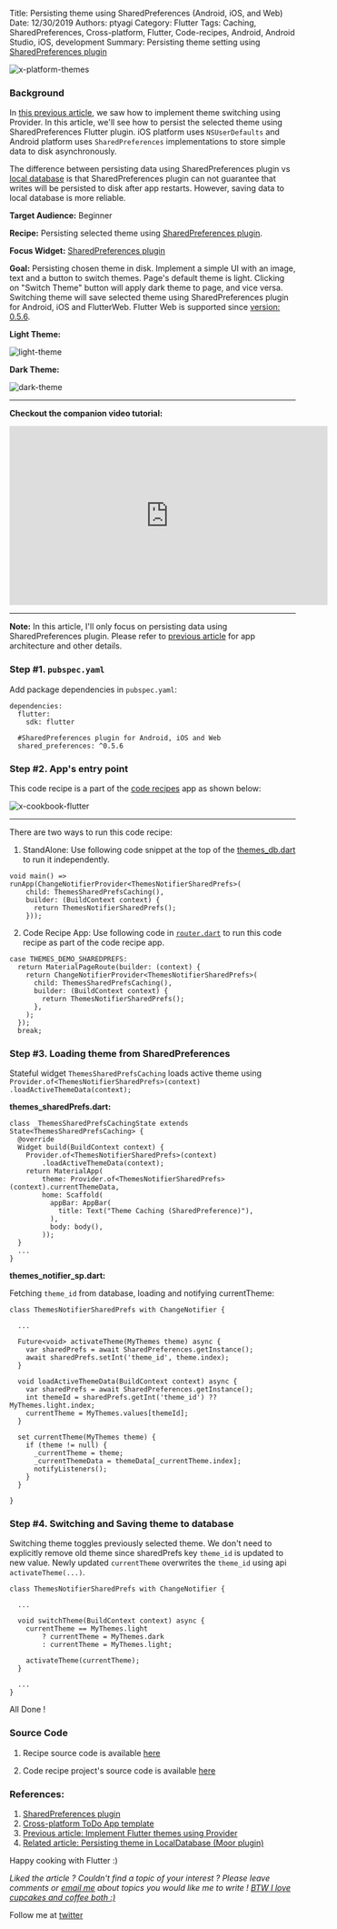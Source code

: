 Title: Persisting theme using SharedPreferences (Android, iOS, and Web)
Date: 12/30/2019
Authors: ptyagi
Category: Flutter
Tags: Caching, SharedPreferences, Cross-platform, Flutter, Code-recipes, Android, Android Studio, iOS, development
Summary: Persisting theme setting using [SharedPreferences plugin](https://pub.dev/packages/shared_preferences)

![x-platform-themes]({attach}../../images/flutter/themes_sharedprefs.png)

### Background ###

In [this previous article](https://ptyagicodecamp.github.io/implement-flutter-themes-using-provider.html), we saw how to implement theme switching using Provider. In this article, we'll see how to persist the selected theme using SharedPreferences Flutter plugin. iOS platform uses `NSUserDefaults` and Android platform uses `SharedPreferences` implementations to store simple data to disk asynchronously.

The difference between persisting data using SharedPreferences plugin vs [local database](https://ptyagicodecamp.github.io/persist-theme-setting-in-localdatabase-moor-plugin.html) is that SharedPreferences plugin can not guarantee that writes will be persisted to disk after app restarts. However, saving data to local database is more reliable.

**Target Audience:** Beginner

**Recipe:** Persisting selected theme using [SharedPreferences plugin](https://pub.dev/packages/shared_preferences).

**Focus Widget:** [SharedPreferences plugin](https://pub.dev/packages/shared_preferences)

**Goal:** Persisting chosen theme in disk. Implement a simple UI with an image, text and a button to switch themes. Page's default theme is light. Clicking on "Switch Theme" button will apply dark theme to page, and vice versa. Switching theme will save selected theme using SharedPreferences plugin for Android, iOS and FlutterWeb. Flutter Web is supported since [version: 0.5.6](https://pub.dev/packages/shared_preferences#056).

**Light Theme:**

![light-theme]({attach}../../images/flutter/ios_themes2.jpg)


**Dark Theme:**

![dark-theme]({attach}../../images/flutter/ios_themes3.jpg)

---

**Checkout the companion video tutorial:**
<iframe width="560" height="315" src="https://www.youtube.com/embed/" frameborder="0" allow="accelerometer; autoplay; encrypted-media; gyroscope; picture-in-picture" allowfullscreen></iframe>

---

**Note:** In this article, I'll only focus on persisting data using SharedPreferences plugin. Please refer to [previous article](https://ptyagicodecamp.github.io/implement-flutter-themes-using-provider.html) for app architecture and other details.

### Step #1. `pubspec.yaml` ###
Add package dependencies in `pubspec.yaml`:
```
dependencies:
  flutter:
    sdk: flutter

  #SharedPreferences plugin for Android, iOS and Web
  shared_preferences: ^0.5.6
```

### Step #2. App's entry point ###

This code recipe is a part of the [code recipes](https://ptyagicodecamp.github.io/flutter-live-booklet-flutter-component-recipes.html#flutter-live-booklet-flutter-component-recipes) app as shown below:

![x-cookbook-flutter]({attach}../../images/flutter/cookbook_menu.jpg)

---

There are two ways to run this code recipe:

1. StandAlone: Use following code snippet at the top of the [themes_db.dart](https://github.com/ptyagicodecamp/flutter_cookbook/blob/widgets/flutter_widgets/lib/themes/sharedPrefs/themes_sharedPrefs.dart) to run it independently.
```
void main() => runApp(ChangeNotifierProvider<ThemesNotifierSharedPrefs>(
    child: ThemesSharedPrefsCaching(),
    builder: (BuildContext context) {
      return ThemesNotifierSharedPrefs();
    }));
```

2. Code Recipe App: Use following code in [`router.dart`](https://github.com/ptyagicodecamp/flutter_cookbook/blob/widgets/flutter_widgets/lib/router.dart) to run this code recipe as part of the code recipe app.

```
case THEMES_DEMO_SHAREDPREFS:
  return MaterialPageRoute(builder: (context) {
    return ChangeNotifierProvider<ThemesNotifierSharedPrefs>(
      child: ThemesSharedPrefsCaching(),
      builder: (BuildContext context) {
        return ThemesNotifierSharedPrefs();
      },
    );
  });
  break;
```

### Step #3. Loading theme from SharedPreferences ###

Stateful widget `ThemesSharedPrefsCaching` loads active theme using `Provider.of<ThemesNotifierSharedPrefs>(context)
        .loadActiveThemeData(context);`

**themes_sharedPrefs.dart:**

```
class _ThemesSharedPrefsCachingState extends State<ThemesSharedPrefsCaching> {
  @override
  Widget build(BuildContext context) {
    Provider.of<ThemesNotifierSharedPrefs>(context)
        .loadActiveThemeData(context);
    return MaterialApp(
        theme: Provider.of<ThemesNotifierSharedPrefs>(context).currentThemeData,
        home: Scaffold(
          appBar: AppBar(
            title: Text("Theme Caching (SharedPreference)"),
          ),
          body: body(),
        ));
  }
  ...
}  
```

**themes_notifier_sp.dart:**

Fetching `theme_id` from database, loading and notifying currentTheme:

```
class ThemesNotifierSharedPrefs with ChangeNotifier {

  ...

  Future<void> activateTheme(MyThemes theme) async {
    var sharedPrefs = await SharedPreferences.getInstance();
    await sharedPrefs.setInt('theme_id', theme.index);
  }

  void loadActiveThemeData(BuildContext context) async {
    var sharedPrefs = await SharedPreferences.getInstance();
    int themeId = sharedPrefs.getInt('theme_id') ?? MyThemes.light.index;
    currentTheme = MyThemes.values[themeId];
  }

  set currentTheme(MyThemes theme) {
    if (theme != null) {
      _currentTheme = theme;
      _currentThemeData = themeData[_currentTheme.index];
      notifyListeners();
    }
  }

}
```


### Step #4. Switching and Saving theme to database ###

Switching theme toggles previously selected theme. We don't need to explicitly remove old theme since sharedPrefs key `theme_id` is updated to new value. Newly updated `currentTheme` overwrites the `theme_id` using api `activateTheme(...)`.

```
class ThemesNotifierSharedPrefs with ChangeNotifier {

  ...

  void switchTheme(BuildContext context) async {
    currentTheme == MyThemes.light
        ? currentTheme = MyThemes.dark
        : currentTheme = MyThemes.light;

    activateTheme(currentTheme);
  }

  ...
}
```

All Done !

### Source Code ###
1. Recipe source code is available [here](https://github.com/ptyagicodecamp/flutter_cookbook/tree/widgets/flutter_widgets/lib/themes/db)

2. Code recipe project's source code is available [here](https://github.com/ptyagicodecamp/flutter_cookbook/tree/widgets/flutter_widgets/)


### References: ###
1. [SharedPreferences plugin](https://pub.dev/packages/shared_preferences)
2. [Cross-platform ToDo App template](https://github.com/appleeducate/moor_shared)
3. [Previous article: Implement Flutter themes using Provider](https://ptyagicodecamp.github.io/implement-flutter-themes-using-provider.html)
4. [Related article: Persisting theme in LocalDatabase (Moor plugin)](https://ptyagicodecamp.github.io/persist-theme-setting-in-localdatabase-moor-plugin.html)

Happy cooking with Flutter :)

_Liked the article ?
Couldn't find a topic of your interest ? Please leave comments or [email me](mailto:ptyagicodecamp@gmail.com) about topics you would like me to write !
[BTW I love cupcakes and coffee both :)](https://www.paypal.me/pritya)_

Follow me at [twitter](https://twitter.com/ptyagi13)
